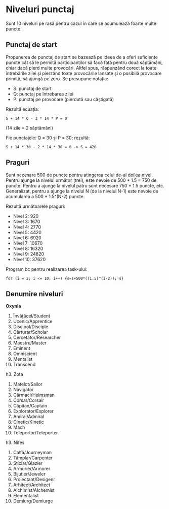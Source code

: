 Niveluri punctaj
================

Sunt 10 niveluri pe rasă pentru cazul în care se acumulează foarte multe puncte.

Punctaj de start
----------------

Propunerea de punctaj de start se bazează pe ideea de a oferi suficiente puncte cât să le permită participanților să facă față pentru două săptămâni, chiar dacă pierd multe provocări. Altfel spus, răspunzând corect la toate întrebările zilei și pierzând toate provocările lansate și o posibilă provocare primită, să ajungă pe zero. Se presupune notația:

* S: punctaj de start
* Q: punctaj pe întrebarea zilei
* P: punctaj pe provocare (pierdută sau câștigată)

Rezultă ecuația:

	S + 14 * Q - 2 * 14 * P = 0

(14 zile = 2 săptămâni)

Fie punctajele: Q = 30 și P = 30; rezultă:

	S + 14 * 30 - 2 * 14 * 30 = 0 -> S = 420

Praguri
-------

Sunt necesare 500 de puncte pentru atingerea celui de-al doilea nivel. Pentru ajunge la nivelul următor (trei), este nevoie de 500 * 1.5 = 750 de puncte. Pentru a ajunge la nivelul patru sunt necesare 750 * 1.5 puncte, etc. Generalizat, pentru a ajunge la nivelul N (de la nivelul N-1) este nevoie de acumularea a 500 * 1.5^(N-2) puncte.

Rezultă următoarele praguri:

* Nivel 2: 920
* Nivel 3: 1670
* Nivel 4: 2770
* Nivel 5: 4420
* Nivel 6: 6920
* Nivel 7: 10670
* Nivel 8: 16320
* Nivel 9: 24820
* Nivel 10: 37620

Program bc pentru realizarea task-ului:

	for (i = 2; i <= 10; i++) {s=s+500*((1.5)^(i-2)); s}

Denumire niveluri
-----------------

**Oxynia**

1. Învățăcel/Student
2. Ucenic/Apprentice
3. Discipol/Disciple
4. Cărturar/Scholar
5. Cercetător/Researcher
6. Maestru/Master
7. Eminent
8. Omniscient
9. Mentalist
10. Transcend

h3. Zota

1. Matelot/Sailor
2. Navigator
3. Cârmaci/Helmsman
4. Corsar/Corsair
5. Căpitan/Captain
6. Explorator/Explorer
7. Amiral/Admiral
8. Cinetic/Kinetic
9. Mach
10. Teleportor/Teleporter

h3. Nifes

1. Calfă/Journeyman
2. Tâmplar/Carpenter
3. Sticlar/Glazier
4. Armurier/Armorer
5. Bijutier/Jeweler
6. Proiectant/Desigenr
7. Arhitect/Architect
8. Alchimist/Alchemist
9. Elementalist
10. Demiurg/Demiurge
